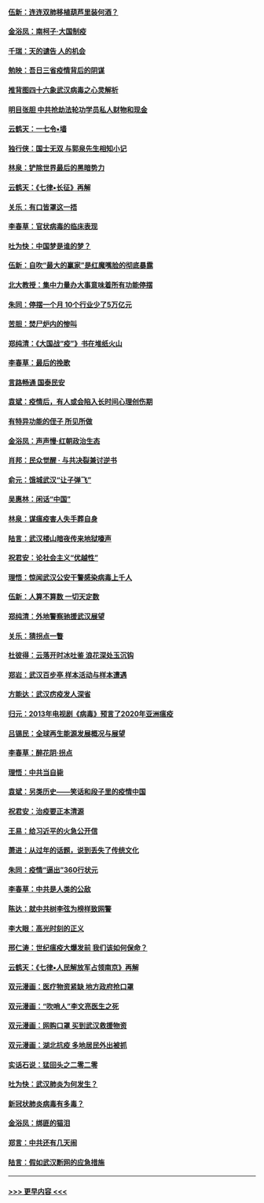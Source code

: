 #### [伍新：连连双肺移植葫芦里装何酒？](../pages/nsc993/n11913667.md?t=03050631) 
#### [金浴凤：南柯子·大国制疫](../pages/nsc993/n11913657.md?t=03050631) 
#### [千瑞：天的谴告  人的机会](../pages/nsc993/n11913309.md?t=03050631) 
#### [勉映：吾日三省疫情背后的阴谋](../pages/nsc993/n11913079.md?t=03050631) 
#### [推背图四十六象武汉病毒之心灵解析](../pages/nsc993/n11911761.md?t=03050631) 
#### [明目张胆 中共抢劫法轮功学员私人财物和现金](../pages/nsc993/n11910262.md?t=03050631) 
#### [云鹤天：一七令▪墙](../pages/nsc993/n11910627.md?t=03050631) 
#### [独行侠：国士无双 与郭泉先生相知小记](../pages/nsc993/n11910613.md?t=03050631) 
#### [林泉：铲除世界最后的黑暗势力](../pages/nsc993/n11909320.md?t=03050631) 
#### [云鹤天：《七律▪长征》再解](../pages/nsc993/n11909327.md?t=03050631) 
#### [关乐：有口皆罩这一捂](../pages/nsc993/n11908393.md?t=03050631) 
#### [李春草：官状病毒的临床表现](../pages/nsc993/n11908339.md?t=03050631) 
#### [吐为快：中国梦是谁的梦？](../pages/nsc993/n11906564.md?t=03050631) 
#### [伍新：自吹“最大的赢家”是红魔嘴脸的彻底暴露](../pages/nsc993/n11906407.md?t=03050631) 
#### [北大教授：集中力量办大事意味着所有功能停摆](../pages/nsc993/n11904800.md?t=03050631) 
#### [朱同：停摆一个月 10个行业少了5万亿元](../pages/nsc993/n11904498.md?t=03050631) 
#### [苦胆：焚尸炉内的惨叫](../pages/nsc993/n11904479.md?t=03050631) 
#### [郑纯清：《大国战“疫”》书在堆纸火山](../pages/nsc993/n11904450.md?t=03050631) 
#### [李春草：最后的挽歌](../pages/nsc993/n11904441.md?t=03050631) 
#### [言路畅通 国泰民安](../pages/nsc993/n11904222.md?t=03050631) 
#### [袁斌：疫情后，有人或会陷入长时间心理创伤期](../pages/nsc993/n11901514.md?t=03050631) 
#### [有特异功能的侄子 所见所做](../pages/nsc993/n11901154.md?t=03050631) 
#### [金浴凤：声声慢‧红朝政治生态](../pages/nsc993/n11899553.md?t=03050631) 
#### [肖邦：民众觉醒 · 与共决裂兼讨逆书](../pages/nsc993/n11898435.md?t=03050631) 
#### [俞元：饿城武汉“让子弹飞”](../pages/nsc993/n11898344.md?t=03050631) 
#### [吴惠林：闲话“中国”](../pages/nsc993/n11898182.md?t=03050631) 
#### [林泉：谋瘟疫害人失手葬自身](../pages/nsc993/n11897892.md?t=03050631) 
#### [陆言：武汉楼山暗夜传来地狱嚎声](../pages/nsc993/n11897033.md?t=03050631) 
#### [祝君安：论社会主义“优越性”](../pages/nsc993/n11897005.md?t=03050631) 
#### [理悟：惊闻武汉公安干警感染病毒上千人](../pages/nsc993/n11896947.md?t=03050631) 
#### [伍新：人算不算数 一切天定数](../pages/nsc993/n11893372.md?t=03050631) 
#### [郑纯清：外地警察驰援武汉展望](../pages/nsc993/n11893115.md?t=03050631) 
#### [关乐：猜拐点一瞥](../pages/nsc993/n11893020.md?t=03050631) 
#### [杜彼得：云落开时冰吐鉴 浪花深处玉沉钩](../pages/nsc993/n11892107.md?t=03050631) 
#### [郑岩：武汉百步亭 样本活动与样本遭遇](../pages/nsc993/n11892310.md?t=03050631) 
#### [方能达：武汉疠疫发人深省](../pages/nsc993/n11891376.md?t=03050631) 
#### [归元：2013年电视剧《病毒》预言了2020年亚洲瘟疫](../pages/nsc993/n11891126.md?t=03050631) 
#### [吕锡民：全球再生能源发展概况与展望](../pages/nsc993/n11890613.md?t=03050631) 
#### [李春草：醉花阴·拐点](../pages/nsc993/n11890567.md?t=03050631) 
#### [理悟：中共当自毙](../pages/nsc993/n11890559.md?t=03050631) 
#### [袁斌：另类历史——笑话和段子里的疫情中国](../pages/nsc993/n11889243.md?t=03050631) 
#### [祝君安：治疫要正本清源](../pages/nsc993/n11889085.md?t=03050631) 
#### [王易：给习近平的火急公开信](../pages/nsc993/n11888225.md?t=03050631) 
#### [萧进：从过年的话题，说到丢失了传统文化](../pages/nsc993/n11887732.md?t=03050631) 
#### [朱同：疫情“逼出”360行状元](../pages/nsc993/n11887678.md?t=03050631) 
#### [李春草：中共是人类的公敌](../pages/nsc993/n11887656.md?t=03050631) 
#### [陈达：就中共树李弦为榜样致网警](../pages/nsc993/n11887625.md?t=03050631) 
#### [李大眼：高光时刻的正义](../pages/nsc993/n11887585.md?t=03050631) 
#### [邢仁涛：世纪瘟疫大爆发前 我们该如何保命？](../pages/nsc993/n11887535.md?t=03050631) 
#### [云鹤天：《七律▪人民解放军占领南京》再解](../pages/nsc993/n11887524.md?t=03050631) 
#### [双元漫画：医疗物资紧缺 地方政府抢口罩](../pages/nsc993/n11884744.md?t=03050631) 
#### [双元漫画：“吹哨人”李文亮医生之死](../pages/nsc993/n11884705.md?t=03050631) 
#### [双元漫画：网购口罩 买到武汉救援物资](../pages/nsc993/n11884670.md?t=03050631) 
#### [双元漫画：湖北抗疫 多地居民外出被抓](../pages/nsc993/n11884643.md?t=03050631) 
#### [实话石说：猛回头之二零二零](../pages/nsc993/n11883968.md?t=03050631) 
#### [吐为快：武汉肺炎为何发生？](../pages/nsc993/n11882180.md?t=03050631) 
#### [新冠状肺炎病毒有多毒？](../pages/nsc993/n11881790.md?t=03050631) 
#### [金浴凤：绑匪的猫泪](../pages/nsc993/n11880664.md?t=03050631) 
#### [郑言：中共还有几天闹](../pages/nsc993/n11880645.md?t=03050631) 
#### [陆言：假如武汉断网的应急措施](../pages/nsc993/n11880619.md?t=03050631) 

----
#### [ >>> 更早内容 <<< ](../indexes/nsc993-earlier.md)
